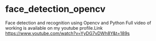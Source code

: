 # face_detection_opencv
Face detection and recognition using Opencv and Python
Full video of working is available on my youtube profile.Link https://www.youtube.com/watch?v=YyDG7vDWh8Y&t=189s

